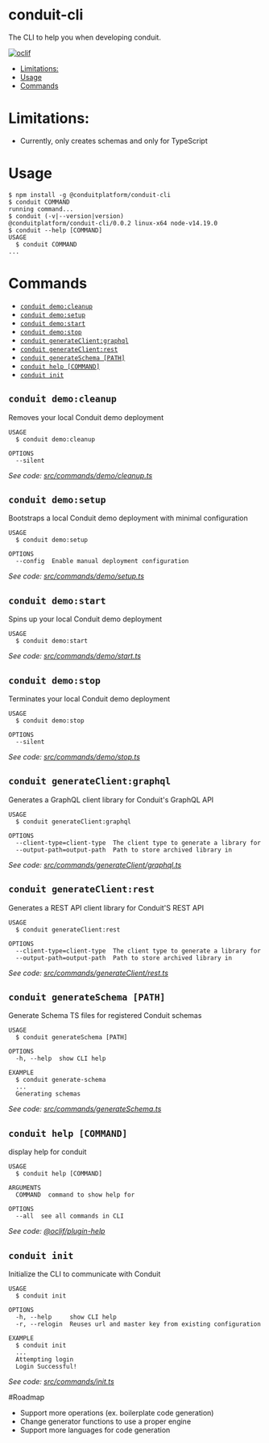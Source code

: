 conduit-cli
===========

The CLI to help you when developing conduit.

[![oclif](https://img.shields.io/badge/cli-oclif-brightgreen.svg)](https://oclif.io)

[//]: # ([![Version]&#40;https://img.shields.io/npm/v/conduit-cli.svg&#41;]&#40;https://npmjs.org/package/conduit-cli&#41;)

[//]: # ([![Downloads/week]&#40;https://img.shields.io/npm/dw/conduit-cli.svg&#41;]&#40;https://npmjs.org/package/conduit-cli&#41;)

[//]: # ([![License]&#40;https://img.shields.io/npm/l/conduit-cli.svg&#41;]&#40;https://github.com/ConduitPlatform/CLI/blob/master/package.json&#41;)

<!-- toc -->
* [Limitations:](#limitations)
* [Usage](#usage)
* [Commands](#commands)
<!-- tocstop -->

# Limitations:
* Currently, only creates schemas and only for TypeScript

# Usage
<!-- usage -->
```sh-session
$ npm install -g @conduitplatform/conduit-cli
$ conduit COMMAND
running command...
$ conduit (-v|--version|version)
@conduitplatform/conduit-cli/0.0.2 linux-x64 node-v14.19.0
$ conduit --help [COMMAND]
USAGE
  $ conduit COMMAND
...
```
<!-- usagestop -->

# Commands
<!-- commands -->
* [`conduit demo:cleanup`](#conduit-democleanup)
* [`conduit demo:setup`](#conduit-demosetup)
* [`conduit demo:start`](#conduit-demostart)
* [`conduit demo:stop`](#conduit-demostop)
* [`conduit generateClient:graphql`](#conduit-generateclientgraphql)
* [`conduit generateClient:rest`](#conduit-generateclientrest)
* [`conduit generateSchema [PATH]`](#conduit-generateschema-path)
* [`conduit help [COMMAND]`](#conduit-help-command)
* [`conduit init`](#conduit-init)

## `conduit demo:cleanup`

Removes your local Conduit demo deployment

```
USAGE
  $ conduit demo:cleanup

OPTIONS
  --silent
```

_See code: [src/commands/demo/cleanup.ts](https://github.com/ConduitPlatform/CLI/blob/main/src/commands/demo/cleanup.ts)_

## `conduit demo:setup`

Bootstraps a local Conduit demo deployment with minimal configuration

```
USAGE
  $ conduit demo:setup

OPTIONS
  --config  Enable manual deployment configuration
```

_See code: [src/commands/demo/setup.ts](https://github.com/ConduitPlatform/CLI/blob/main/src/commands/demo/setup.ts)_

## `conduit demo:start`

Spins up your local Conduit demo deployment

```
USAGE
  $ conduit demo:start
```

_See code: [src/commands/demo/start.ts](https://github.com/ConduitPlatform/CLI/blob/main/src/commands/demo/start.ts)_

## `conduit demo:stop`

Terminates your local Conduit demo deployment

```
USAGE
  $ conduit demo:stop

OPTIONS
  --silent
```

_See code: [src/commands/demo/stop.ts](https://github.com/ConduitPlatform/CLI/blob/main/src/commands/demo/stop.ts)_

## `conduit generateClient:graphql`

Generates a GraphQL client library for Conduit's GraphQL API

```
USAGE
  $ conduit generateClient:graphql

OPTIONS
  --client-type=client-type  The client type to generate a library for
  --output-path=output-path  Path to store archived library in
```

_See code: [src/commands/generateClient/graphql.ts](https://github.com/ConduitPlatform/CLI/blob/main/src/commands/generateClient/graphql.ts)_

## `conduit generateClient:rest`

Generates a REST API client library for Conduit'S REST API

```
USAGE
  $ conduit generateClient:rest

OPTIONS
  --client-type=client-type  The client type to generate a library for
  --output-path=output-path  Path to store archived library in
```

_See code: [src/commands/generateClient/rest.ts](https://github.com/ConduitPlatform/CLI/blob/main/src/commands/generateClient/rest.ts)_

## `conduit generateSchema [PATH]`

Generate Schema TS files for registered Conduit schemas

```
USAGE
  $ conduit generateSchema [PATH]

OPTIONS
  -h, --help  show CLI help

EXAMPLE
  $ conduit generate-schema
  ...
  Generating schemas
```

_See code: [src/commands/generateSchema.ts](https://github.com/ConduitPlatform/CLI/blob/main/src/commands/generateSchema.ts)_

## `conduit help [COMMAND]`

display help for conduit

```
USAGE
  $ conduit help [COMMAND]

ARGUMENTS
  COMMAND  command to show help for

OPTIONS
  --all  see all commands in CLI
```

_See code: [@oclif/plugin-help](https://github.com/oclif/plugin-help/blob/v3.3.1/src/commands/help.ts)_

## `conduit init`

Initialize the CLI to communicate with Conduit

```
USAGE
  $ conduit init

OPTIONS
  -h, --help     show CLI help
  -r, --relogin  Reuses url and master key from existing configuration

EXAMPLE
  $ conduit init
  ...
  Attempting login
  Login Successful!
```

_See code: [src/commands/init.ts](https://github.com/ConduitPlatform/CLI/blob/main/src/commands/init.ts)_
<!-- commandsstop -->

#Roadmap
* Support more operations (ex. boilerplate code generation)
* Change generator functions to use a proper engine
* Support more languages for code generation
